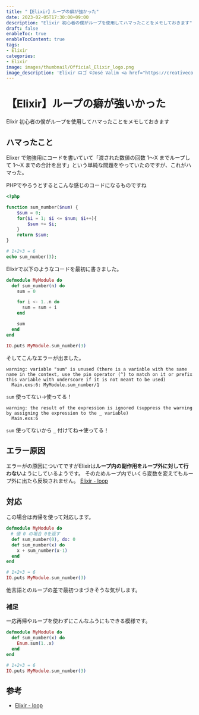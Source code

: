 ```yaml
---
title: "【Elixir】ループの癖が強かった"
date: 2023-02-05T17:30:00+09:00
description: "Elixir 初心者の僕がループを使用してハマったことをメモしておきます"
draft: false
enableToc: true
enableTocContent: true
tags: 
- Elixir
categories: 
- Elixir
image: images/thumbnail/Official_Elixir_logo.png
image_description: 'Elixir ロゴ ©José Valim <a href="https://creativecommons.org/licenses/by-sa/4.0" target="_blank" rel="nofollow noopener">CC 表示-継承 4.0</a>'
---
```


# 【Elixir】ループの癖が強いかった
Elixir 初心者の僕がループを使用してハマったことをメモしておきます

## ハマったこと
Elixer で勉強用にコードを書いていて「渡された数値の回数 1～X までループして 1～X までの合計を出す」という単純な問題をやっていたのですが、これがハマった。

PHPでやろうとするとこんな感じのコードになるものですね
```php
<?php

function sum_number($num) {
    $sum = 0;
    for($i = 1; $i <= $num; $i++){
        $sum += $i;
    }
    return $sum;
}

# 1+2+3 = 6
echo sum_number(3);
```

Elixirで以下のようなコードを最初に書きました。
```exs
defmodule MyModule do
  def sum_number(n) do
    sum = 0

    for i <- 1..n do
      sum = sum + i
    end

    sum
  end
end

IO.puts MyModule.sum_number(3)
```

そしてこんなエラーが出ました。

```
warning: variable "sum" is unused (there is a variable with the same name in the context, use the pin operator (^) to match on it or prefix this variable with underscore if it is not meant to be used)
  Main.exs:6: MyModule.sum_number/1
```
`sum` 使ってない→使ってる！

```
warning: the result of the expression is ignored (suppress the warning by assigning the expression to the _ variable)
  Main.exs:6
```
`sum` 使ってないから `_` 付けてね→使ってる！

## エラー原因
エラーがの原因についてですがElixirは**ループ内の副作用をループ外に対して行わない**ようにしているようです。
そのためループ内でいくら変数を変えてもループ外に出たら反映されません。
<a href="https://www.tutorialspoint.com/elixir/elixir_loops.htm" target="_blank" rel="nofollow noopener">Elixir - loop</a>

## 対応
この場合は再帰を使って対応します。
```exs
defmodule MyModule do
　# 値 0 の場合 0を返す
  def sum_number(0), do: 0
  def sum_number(x) do
    x + sum_number(x-1)
  end
end

# 1+2+3 = 6
IO.puts MyModule.sum_number(3)
```

他言語とのループの差で最初つまづきそうな気がします。

### 補足
一応再帰やループを使わずにこんなふうにもできる模様です。
```exs
defmodule MyModule do
  def sum_number(x) do
    Enum.sum(1..x)
  end
end

# 1+2+3 = 6
IO.puts MyModule.sum_number(3)
```

## 参考
* <a href="https://www.tutorialspoint.com/elixir/elixir_loops.htm" target="_blank" rel="nofollow noopener">Elixir - loop</a>

